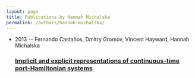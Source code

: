 ```yaml
---
layout: page
title: Publications by Hannah Michalska
permalink: /authors/hannah-michalska/
---
```


<ul class="post-list">
<li><span class='post-meta'>2013 -- Fernando Castaños, Dmitry Gromov, Vincent Hayward, Hannah Michalska</span><h3><a class='post-link' href='../../implicit-and-explicit-representations-of-continuous-time-port-hamiltonian-systems'>Implicit and explicit representations of continuous-time port-Hamiltonian systems</a></h3></li>

</ul>
